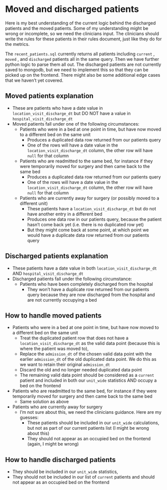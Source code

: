 # Moved and discharged patients

Here is my best understanding of the current logic behind the discharged patients and the moved patients. Some of my understanding might be wrong or incomplete, so we need the clinicians input. The clinicians should write the rules for these patients in their rules document, just like they do for the metrics.

The `recent_patients.sql` currently returns all patients including `current` , `moved` , and `discharged` patients all in the same query. Then we have further python logic to parse them all out. The discharged patients are not currently saved to mongodb, but we need to implement this so that they can be picked up on the frontend. There might also be some additional edge cases that we haven’t yet covered.

## Moved patients explanation

- These are patients who have a date value in `location_visit_discharge_dt` but DO NOT have a value in `hospital_visit_discharge_dt`
- Moved patients fall under one of the following circumstances:
    - Patients who were in a bed at one point in time, but have now moved to a different bed on the same unit
        - Produces a duplicated data row returned from our patients query
        - One of the rows will have a date value in the `location_visit_discharge_dt` column, the other row will have `null` for that column
    - Patients who are readmitted to the same bed, for instance if they were temporarily moved for surgery and then came back to the same bed
        - Produces a duplicated data row returned from our patients query
        - One of the rows will have a date value in the `location_visit_discharge_dt` column, the other row will have `null` for that column
    - Patients who are currently away for surgery (or possibly moved to a different unit)
        - These patients have a `location_visit_discharge_dt` but do not have another entry in a different bed
        - Produces one data row in our patients query, because the patient hasn’t come back yet (i.e. there is no duplicated row yet)
        - But they might come back at some point, at which point we would have a duplicate data row returned from our patients query

## Discharged patients explanation

- These patients have a date value in both `location_visit_discharge_dt` AND `hospital_visit_discharge_dt`
- Discharged patients fall under the following circumstance:
    - Patients who have been completely discharged from the hospital
        - They won’t have a duplicate row returned from our patients query because they are now discharged from the hospital and are not currently occupying a bed

## How to handle moved patients

- Patients who were in a bed at one point in time, but have now moved to a different bed on the same unit
    - Treat the duplicated patient row that does not have a `location_visit_discharge_dt` as the valid data point (because this is where the patient was moved to),
    - Replace the `admission_dt` of the chosen valid data point with the earlier `admission_dt` of the old duplicated data point. We do this as we want to retain their original `admission_dt`
    - Discard the old and no longer needed duplicated data point
    - The remaining valid data point should be considered as a `current` patient and included in both our `unit_wide` statistics AND occupy a bed on the frontend
- Patients who are readmitted to the same bed, for instance if they were temporarily moved for surgery and then came back to the same bed
    - Same solution as above
- Patients who are currently away for surgery
    - I’m not sure about this, we need the clinicians guidance. Here are my guesses:
        - These patients should be included in our `unit_wide` calculations, but not as part of our current patients list (I might be wrong about this)
        - They should not appear as an occupied bed on the frontend (again, I might be wrong)

## How to handle discharged patients

- They should be included in our `unit_wide` statistics,
- They should not be included in our list of `current` patients and should not appear as an occupied bed on the frontend
